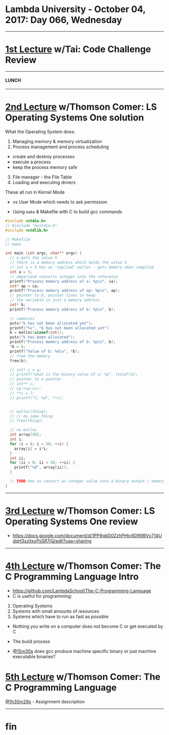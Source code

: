 # Lambda University - October 04, 2017: Day 066, Wednesday
***
# [1st Lecture](VIDEO_RECORDED_NOT_POSTED) w/Tai: Code Challenge Review
***
#### LUNCH
***
# [2nd Lecture](https://youtu.be/TIS_03jK4P4) w/Thomson Comer: LS Operating Systems One solution
What the Operating System does:
1. Managing memory & memory virtualization
2. Process management and process scheduling
- create and destroy processes
- execute a process
- keep the process memory safe
3. File manager - the File Table
4. Loading and executing drivers

These all run in Kernel Mode
- vs User Mode which needs to ask permission

- Using `make` & Makefile with C to build gcc commands
```c
#include <stdio.h>
// #include "mystdio.h"
#include <stdlib.h>

// Makefile
// make

int main (int argc, char** argv) {
  // a gets the value 5
  // there is a memory address which holds the value 5
  // int a = 5 has an "implied" malloc - gets memory when compiled
  int a = 5;
  // ampersand converts integer into the reference
  printf("Process memory address of a: %p\n", &a);
  int* ap = &a;
  printf("Process memory address of ap: %p\n", ap);
  // pointer to b, pointer lives in heap
  // the variable is just a memory address
  int* b;
  printf("Process memory address of b: %p\n", b);

  // samesies
  puts("b has not been allocated yet");
  printf("%s", "b has not been allocated yet")
  b = malloc(sizeof(int));
  puts("b has been allocated");
  printf("Process memory address of b: %p\n", b);
  *b = 6;
  printf("Value of b: %d\n", *b);
  // free the memory
  free(b);

  // int* c = a;
  // printf("what is the binary value of a: %p", (void*)a);
  // pointer to a pointer
  // int** c;
  // cp->cp->c):
  // **c = 7;
  // printf("C; %d", **c);


  // malloc(thing);
  // // do some thing
  // free(thing);

  // no malloc
  int array[50];
  int i;
  for (i = 0; i < 50; ++i) {
    array[i] = i*i;
  }
  int ii;
  for (ii = 0; ii < 50; ++ii) {
    printf("%d", array[ii]);
  }

  // TODO how to convert an integer value into a binary output / memory address
}


```

***
# [3rd Lecture](NO_VIDEO_RECORDED) w/Thomson Comer: LS Operating Systems One review
- https://docs.google.com/document/d/1PP9qbD0ZzhPHtc6Dft9BVy714UdqH3szitxyPsSR7jQ/edit?usp=sharing

***
# [4th Lecture](https://youtu.be/tadDAQpjAE4) w/Thomson Comer: The C Programming Language Intro
- https://github.com/LambdaSchool/The-C-Programming-Language
- C is useful for programming:
1. Operating Systems
2. Systems with small amounts of resources
3. Systems which have to run as fast as possible

- Nothing you write on a computer does not become C or get executed by C

- The build process
- [@15m30s](https://youtu.be/tadDAQpjAE4?t=15m30s) does gcc produce machine specific binary or just machine executable binaries?

# [5th Lecture](https://youtu.be/IbcUJJhsz5c) w/Thomson Comer: The C Programming Language
[@1h30m29s](https://youtu.be/IbcUJJhsz5c?t=1h3m29s) - Assignment description
***
# fin
